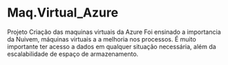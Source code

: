 # Maq.Virtual_Azure
Projeto Criação das maquinas virtuais da Azure
Foi ensinado a importancia da Nuivem, máquinas virtuais a a melhoria nos processos.
É muito importante ter acesso a dados em qualquer situação necessária, além da escalabilidade de espaço de armazenamento.

